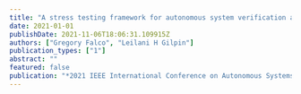 ```yaml
---
title: "A stress testing framework for autonomous system verification and validation (v&v)"
date: 2021-01-01
publishDate: 2021-11-06T18:06:31.109915Z
authors: ["Gregory Falco", "Leilani H Gilpin"]
publication_types: ["1"]
abstract: ""
featured: false
publication: "*2021 IEEE International Conference on Autonomous Systems (ICAS)*"
---
```


